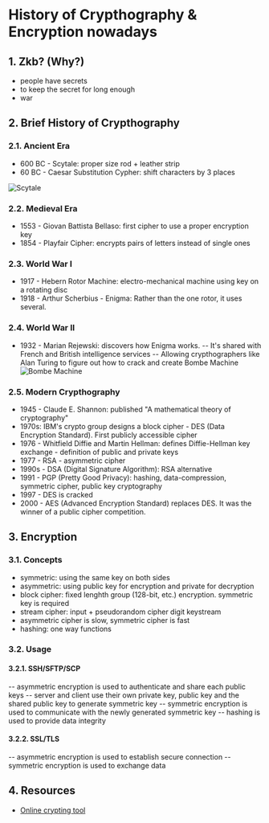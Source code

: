 # History of Crypthography & Encryption nowadays

## 1. Zkb? (Why?)

- people have secrets
- to keep the secret for long enough
- war

## 2. Brief History of Crypthography

### 2.1. Ancient Era
- 600 BC - Scytale: proper size rod + leather strip
- 60 BC - Caesar Substitution Cypher: shift characters by 3 places

![Scytale](https://upload.wikimedia.org/wikipedia/commons/5/51/Skytale.png)

### 2.2. Medieval Era
- 1553 - Giovan Battista Bellaso: first cipher to use a proper encryption key
- 1854 - Playfair Cipher: encrypts pairs of letters instead of single ones

### 2.3. World War I
- 1917 - Hebern Rotor Machine: electro-mechanical machine using key on a rotating disc
- 1918 - Arthur Scherbius - Enigma: Rather than the one rotor, it uses several.

### 2.4. World War II
- 1932 - Marian Rejewski: discovers how Enigma works.
-- It's shared with French and British intelligence services
-- Allowing crypthographers like Alan Turing to figure out how to crack  and create Bombe Machine
![Bombe Machine](https://upload.wikimedia.org/wikipedia/commons/7/7a/Wartime_picture_of_a_Bletchley_Park_Bombe.jpg)

### 2.5. Modern Crypthography
- 1945 - Claude E. Shannon: published "A mathematical theory of cryptography"
- 1970s: IBM's crypto group designs a block cipher - DES (Data Encryption Standard). First publicly accessible cipher
- 1976 - Whitfield Diffie and Martin Hellman: defines Diffie-Hellman key exchange - definition of public and private keys
- 1977 - RSA - asymmetric cipher
- 1990s - DSA (Digital Signature Algorithm): RSA alternative
- 1991 - PGP (Pretty Good Privacy): hashing, data-compression, symmetric cipher, public key cryptography
- 1997 - DES is cracked
- 2000 - AES (Advanced Encryption Standard) replaces DES. It was the winner of a public cipher competition.

## 3. Encryption

### 3.1. Concepts
- symmetric: using the same key on both sides
- asymmetric: using public key for encryption and private for decryption
- block cipher: fixed lenghth group (128-bit, etc.) encryption. symmetric key is required
- stream cipher: input + pseudorandom cipher digit keystream
- asymmetric cipher is slow, symmetric cipher is fast
- hashing: one way functions

### 3.2. Usage

#### 3.2.1. SSH/SFTP/SCP
-- asymmetric encryption is used to authenticate and share each public keys
-- server and client use their own private key, public key and the shared public key to generate symmetric key
-- symmetric encryption is used to communicate with the newly generated symmetric key
-- hashing is used to provide data integrity

#### 3.2.2. SSL/TLS
-- asymmetric encryption is used to establish secure connection
-- symmetric encryption is used to exchange data

## 4. Resources
- [Online crypting tool](https://cryptii.com/)
